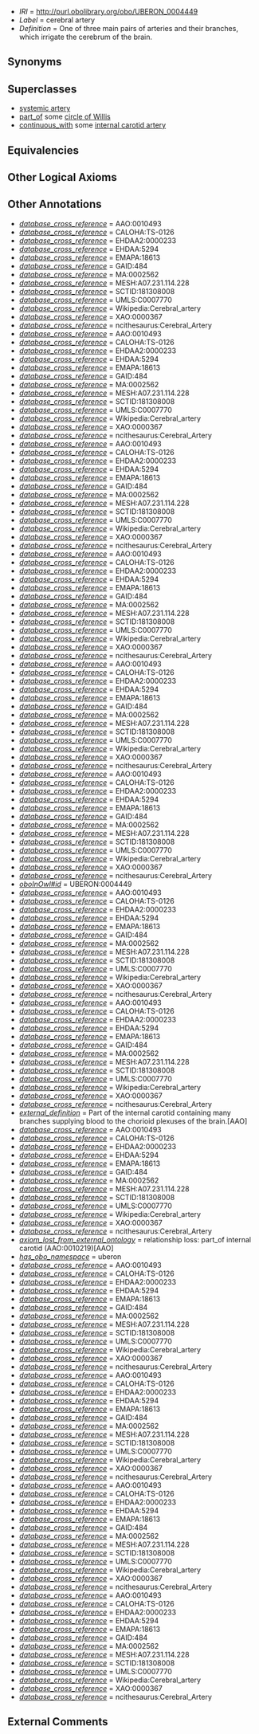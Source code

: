  * *IRI* = http://purl.obolibrary.org/obo/UBERON_0004449
 * *Label* = cerebral artery
 * *Definition* = One of three main pairs of arteries and their branches, which irrigate the cerebrum of the brain.

## Synonyms


## Superclasses

 * [systemic artery](../../UBERON/73/UBERON_0004573.md)
 * [part_of](../../BFO/50/BFO_0000050.md) some [circle of Willis](../../UBERON/09/UBERON_0003709.md)
 * [continuous_with](../../FMA/72/FMA_85972.md) some [internal carotid artery](../../UBERON/32/UBERON_0001532.md)

## Equivalencies


## Other Logical Axioms


## Other Annotations

 * *[database_cross_reference](../../ef/oboInOwl#hasDbXref.md)* = AAO:0010493
 * *[database_cross_reference](../../ef/oboInOwl#hasDbXref.md)* = CALOHA:TS-0126
 * *[database_cross_reference](../../ef/oboInOwl#hasDbXref.md)* = EHDAA2:0000233
 * *[database_cross_reference](../../ef/oboInOwl#hasDbXref.md)* = EHDAA:5294
 * *[database_cross_reference](../../ef/oboInOwl#hasDbXref.md)* = EMAPA:18613
 * *[database_cross_reference](../../ef/oboInOwl#hasDbXref.md)* = GAID:484
 * *[database_cross_reference](../../ef/oboInOwl#hasDbXref.md)* = MA:0002562
 * *[database_cross_reference](../../ef/oboInOwl#hasDbXref.md)* = MESH:A07.231.114.228
 * *[database_cross_reference](../../ef/oboInOwl#hasDbXref.md)* = SCTID:181308008
 * *[database_cross_reference](../../ef/oboInOwl#hasDbXref.md)* = UMLS:C0007770
 * *[database_cross_reference](../../ef/oboInOwl#hasDbXref.md)* = Wikipedia:Cerebral_artery
 * *[database_cross_reference](../../ef/oboInOwl#hasDbXref.md)* = XAO:0000367
 * *[database_cross_reference](../../ef/oboInOwl#hasDbXref.md)* = ncithesaurus:Cerebral_Artery
 * *[database_cross_reference](../../ef/oboInOwl#hasDbXref.md)* = AAO:0010493
 * *[database_cross_reference](../../ef/oboInOwl#hasDbXref.md)* = CALOHA:TS-0126
 * *[database_cross_reference](../../ef/oboInOwl#hasDbXref.md)* = EHDAA2:0000233
 * *[database_cross_reference](../../ef/oboInOwl#hasDbXref.md)* = EHDAA:5294
 * *[database_cross_reference](../../ef/oboInOwl#hasDbXref.md)* = EMAPA:18613
 * *[database_cross_reference](../../ef/oboInOwl#hasDbXref.md)* = GAID:484
 * *[database_cross_reference](../../ef/oboInOwl#hasDbXref.md)* = MA:0002562
 * *[database_cross_reference](../../ef/oboInOwl#hasDbXref.md)* = MESH:A07.231.114.228
 * *[database_cross_reference](../../ef/oboInOwl#hasDbXref.md)* = SCTID:181308008
 * *[database_cross_reference](../../ef/oboInOwl#hasDbXref.md)* = UMLS:C0007770
 * *[database_cross_reference](../../ef/oboInOwl#hasDbXref.md)* = Wikipedia:Cerebral_artery
 * *[database_cross_reference](../../ef/oboInOwl#hasDbXref.md)* = XAO:0000367
 * *[database_cross_reference](../../ef/oboInOwl#hasDbXref.md)* = ncithesaurus:Cerebral_Artery
 * *[database_cross_reference](../../ef/oboInOwl#hasDbXref.md)* = AAO:0010493
 * *[database_cross_reference](../../ef/oboInOwl#hasDbXref.md)* = CALOHA:TS-0126
 * *[database_cross_reference](../../ef/oboInOwl#hasDbXref.md)* = EHDAA2:0000233
 * *[database_cross_reference](../../ef/oboInOwl#hasDbXref.md)* = EHDAA:5294
 * *[database_cross_reference](../../ef/oboInOwl#hasDbXref.md)* = EMAPA:18613
 * *[database_cross_reference](../../ef/oboInOwl#hasDbXref.md)* = GAID:484
 * *[database_cross_reference](../../ef/oboInOwl#hasDbXref.md)* = MA:0002562
 * *[database_cross_reference](../../ef/oboInOwl#hasDbXref.md)* = MESH:A07.231.114.228
 * *[database_cross_reference](../../ef/oboInOwl#hasDbXref.md)* = SCTID:181308008
 * *[database_cross_reference](../../ef/oboInOwl#hasDbXref.md)* = UMLS:C0007770
 * *[database_cross_reference](../../ef/oboInOwl#hasDbXref.md)* = Wikipedia:Cerebral_artery
 * *[database_cross_reference](../../ef/oboInOwl#hasDbXref.md)* = XAO:0000367
 * *[database_cross_reference](../../ef/oboInOwl#hasDbXref.md)* = ncithesaurus:Cerebral_Artery
 * *[database_cross_reference](../../ef/oboInOwl#hasDbXref.md)* = AAO:0010493
 * *[database_cross_reference](../../ef/oboInOwl#hasDbXref.md)* = CALOHA:TS-0126
 * *[database_cross_reference](../../ef/oboInOwl#hasDbXref.md)* = EHDAA2:0000233
 * *[database_cross_reference](../../ef/oboInOwl#hasDbXref.md)* = EHDAA:5294
 * *[database_cross_reference](../../ef/oboInOwl#hasDbXref.md)* = EMAPA:18613
 * *[database_cross_reference](../../ef/oboInOwl#hasDbXref.md)* = GAID:484
 * *[database_cross_reference](../../ef/oboInOwl#hasDbXref.md)* = MA:0002562
 * *[database_cross_reference](../../ef/oboInOwl#hasDbXref.md)* = MESH:A07.231.114.228
 * *[database_cross_reference](../../ef/oboInOwl#hasDbXref.md)* = SCTID:181308008
 * *[database_cross_reference](../../ef/oboInOwl#hasDbXref.md)* = UMLS:C0007770
 * *[database_cross_reference](../../ef/oboInOwl#hasDbXref.md)* = Wikipedia:Cerebral_artery
 * *[database_cross_reference](../../ef/oboInOwl#hasDbXref.md)* = XAO:0000367
 * *[database_cross_reference](../../ef/oboInOwl#hasDbXref.md)* = ncithesaurus:Cerebral_Artery
 * *[database_cross_reference](../../ef/oboInOwl#hasDbXref.md)* = AAO:0010493
 * *[database_cross_reference](../../ef/oboInOwl#hasDbXref.md)* = CALOHA:TS-0126
 * *[database_cross_reference](../../ef/oboInOwl#hasDbXref.md)* = EHDAA2:0000233
 * *[database_cross_reference](../../ef/oboInOwl#hasDbXref.md)* = EHDAA:5294
 * *[database_cross_reference](../../ef/oboInOwl#hasDbXref.md)* = EMAPA:18613
 * *[database_cross_reference](../../ef/oboInOwl#hasDbXref.md)* = GAID:484
 * *[database_cross_reference](../../ef/oboInOwl#hasDbXref.md)* = MA:0002562
 * *[database_cross_reference](../../ef/oboInOwl#hasDbXref.md)* = MESH:A07.231.114.228
 * *[database_cross_reference](../../ef/oboInOwl#hasDbXref.md)* = SCTID:181308008
 * *[database_cross_reference](../../ef/oboInOwl#hasDbXref.md)* = UMLS:C0007770
 * *[database_cross_reference](../../ef/oboInOwl#hasDbXref.md)* = Wikipedia:Cerebral_artery
 * *[database_cross_reference](../../ef/oboInOwl#hasDbXref.md)* = XAO:0000367
 * *[database_cross_reference](../../ef/oboInOwl#hasDbXref.md)* = ncithesaurus:Cerebral_Artery
 * *[database_cross_reference](../../ef/oboInOwl#hasDbXref.md)* = AAO:0010493
 * *[database_cross_reference](../../ef/oboInOwl#hasDbXref.md)* = CALOHA:TS-0126
 * *[database_cross_reference](../../ef/oboInOwl#hasDbXref.md)* = EHDAA2:0000233
 * *[database_cross_reference](../../ef/oboInOwl#hasDbXref.md)* = EHDAA:5294
 * *[database_cross_reference](../../ef/oboInOwl#hasDbXref.md)* = EMAPA:18613
 * *[database_cross_reference](../../ef/oboInOwl#hasDbXref.md)* = GAID:484
 * *[database_cross_reference](../../ef/oboInOwl#hasDbXref.md)* = MA:0002562
 * *[database_cross_reference](../../ef/oboInOwl#hasDbXref.md)* = MESH:A07.231.114.228
 * *[database_cross_reference](../../ef/oboInOwl#hasDbXref.md)* = SCTID:181308008
 * *[database_cross_reference](../../ef/oboInOwl#hasDbXref.md)* = UMLS:C0007770
 * *[database_cross_reference](../../ef/oboInOwl#hasDbXref.md)* = Wikipedia:Cerebral_artery
 * *[database_cross_reference](../../ef/oboInOwl#hasDbXref.md)* = XAO:0000367
 * *[database_cross_reference](../../ef/oboInOwl#hasDbXref.md)* = ncithesaurus:Cerebral_Artery
 * *[oboInOwl#id](../../id/oboInOwl#id.md)* = UBERON:0004449
 * *[database_cross_reference](../../ef/oboInOwl#hasDbXref.md)* = AAO:0010493
 * *[database_cross_reference](../../ef/oboInOwl#hasDbXref.md)* = CALOHA:TS-0126
 * *[database_cross_reference](../../ef/oboInOwl#hasDbXref.md)* = EHDAA2:0000233
 * *[database_cross_reference](../../ef/oboInOwl#hasDbXref.md)* = EHDAA:5294
 * *[database_cross_reference](../../ef/oboInOwl#hasDbXref.md)* = EMAPA:18613
 * *[database_cross_reference](../../ef/oboInOwl#hasDbXref.md)* = GAID:484
 * *[database_cross_reference](../../ef/oboInOwl#hasDbXref.md)* = MA:0002562
 * *[database_cross_reference](../../ef/oboInOwl#hasDbXref.md)* = MESH:A07.231.114.228
 * *[database_cross_reference](../../ef/oboInOwl#hasDbXref.md)* = SCTID:181308008
 * *[database_cross_reference](../../ef/oboInOwl#hasDbXref.md)* = UMLS:C0007770
 * *[database_cross_reference](../../ef/oboInOwl#hasDbXref.md)* = Wikipedia:Cerebral_artery
 * *[database_cross_reference](../../ef/oboInOwl#hasDbXref.md)* = XAO:0000367
 * *[database_cross_reference](../../ef/oboInOwl#hasDbXref.md)* = ncithesaurus:Cerebral_Artery
 * *[database_cross_reference](../../ef/oboInOwl#hasDbXref.md)* = AAO:0010493
 * *[database_cross_reference](../../ef/oboInOwl#hasDbXref.md)* = CALOHA:TS-0126
 * *[database_cross_reference](../../ef/oboInOwl#hasDbXref.md)* = EHDAA2:0000233
 * *[database_cross_reference](../../ef/oboInOwl#hasDbXref.md)* = EHDAA:5294
 * *[database_cross_reference](../../ef/oboInOwl#hasDbXref.md)* = EMAPA:18613
 * *[database_cross_reference](../../ef/oboInOwl#hasDbXref.md)* = GAID:484
 * *[database_cross_reference](../../ef/oboInOwl#hasDbXref.md)* = MA:0002562
 * *[database_cross_reference](../../ef/oboInOwl#hasDbXref.md)* = MESH:A07.231.114.228
 * *[database_cross_reference](../../ef/oboInOwl#hasDbXref.md)* = SCTID:181308008
 * *[database_cross_reference](../../ef/oboInOwl#hasDbXref.md)* = UMLS:C0007770
 * *[database_cross_reference](../../ef/oboInOwl#hasDbXref.md)* = Wikipedia:Cerebral_artery
 * *[database_cross_reference](../../ef/oboInOwl#hasDbXref.md)* = XAO:0000367
 * *[database_cross_reference](../../ef/oboInOwl#hasDbXref.md)* = ncithesaurus:Cerebral_Artery
 * *[external_definition](../../UBPROP/01/UBPROP_0000001.md)* = Part of the internal carotid containing many branches supplying blood to the chorioid plexuses of the brain.[AAO]
 * *[database_cross_reference](../../ef/oboInOwl#hasDbXref.md)* = AAO:0010493
 * *[database_cross_reference](../../ef/oboInOwl#hasDbXref.md)* = CALOHA:TS-0126
 * *[database_cross_reference](../../ef/oboInOwl#hasDbXref.md)* = EHDAA2:0000233
 * *[database_cross_reference](../../ef/oboInOwl#hasDbXref.md)* = EHDAA:5294
 * *[database_cross_reference](../../ef/oboInOwl#hasDbXref.md)* = EMAPA:18613
 * *[database_cross_reference](../../ef/oboInOwl#hasDbXref.md)* = GAID:484
 * *[database_cross_reference](../../ef/oboInOwl#hasDbXref.md)* = MA:0002562
 * *[database_cross_reference](../../ef/oboInOwl#hasDbXref.md)* = MESH:A07.231.114.228
 * *[database_cross_reference](../../ef/oboInOwl#hasDbXref.md)* = SCTID:181308008
 * *[database_cross_reference](../../ef/oboInOwl#hasDbXref.md)* = UMLS:C0007770
 * *[database_cross_reference](../../ef/oboInOwl#hasDbXref.md)* = Wikipedia:Cerebral_artery
 * *[database_cross_reference](../../ef/oboInOwl#hasDbXref.md)* = XAO:0000367
 * *[database_cross_reference](../../ef/oboInOwl#hasDbXref.md)* = ncithesaurus:Cerebral_Artery
 * *[axiom_lost_from_external_ontology](../../UBPROP/02/UBPROP_0000002.md)* = relationship loss: part_of internal carotid (AAO:0010219)[AAO]
 * *[has_obo_namespace](../../ce/oboInOwl#hasOBONamespace.md)* = uberon
 * *[database_cross_reference](../../ef/oboInOwl#hasDbXref.md)* = AAO:0010493
 * *[database_cross_reference](../../ef/oboInOwl#hasDbXref.md)* = CALOHA:TS-0126
 * *[database_cross_reference](../../ef/oboInOwl#hasDbXref.md)* = EHDAA2:0000233
 * *[database_cross_reference](../../ef/oboInOwl#hasDbXref.md)* = EHDAA:5294
 * *[database_cross_reference](../../ef/oboInOwl#hasDbXref.md)* = EMAPA:18613
 * *[database_cross_reference](../../ef/oboInOwl#hasDbXref.md)* = GAID:484
 * *[database_cross_reference](../../ef/oboInOwl#hasDbXref.md)* = MA:0002562
 * *[database_cross_reference](../../ef/oboInOwl#hasDbXref.md)* = MESH:A07.231.114.228
 * *[database_cross_reference](../../ef/oboInOwl#hasDbXref.md)* = SCTID:181308008
 * *[database_cross_reference](../../ef/oboInOwl#hasDbXref.md)* = UMLS:C0007770
 * *[database_cross_reference](../../ef/oboInOwl#hasDbXref.md)* = Wikipedia:Cerebral_artery
 * *[database_cross_reference](../../ef/oboInOwl#hasDbXref.md)* = XAO:0000367
 * *[database_cross_reference](../../ef/oboInOwl#hasDbXref.md)* = ncithesaurus:Cerebral_Artery
 * *[database_cross_reference](../../ef/oboInOwl#hasDbXref.md)* = AAO:0010493
 * *[database_cross_reference](../../ef/oboInOwl#hasDbXref.md)* = CALOHA:TS-0126
 * *[database_cross_reference](../../ef/oboInOwl#hasDbXref.md)* = EHDAA2:0000233
 * *[database_cross_reference](../../ef/oboInOwl#hasDbXref.md)* = EHDAA:5294
 * *[database_cross_reference](../../ef/oboInOwl#hasDbXref.md)* = EMAPA:18613
 * *[database_cross_reference](../../ef/oboInOwl#hasDbXref.md)* = GAID:484
 * *[database_cross_reference](../../ef/oboInOwl#hasDbXref.md)* = MA:0002562
 * *[database_cross_reference](../../ef/oboInOwl#hasDbXref.md)* = MESH:A07.231.114.228
 * *[database_cross_reference](../../ef/oboInOwl#hasDbXref.md)* = SCTID:181308008
 * *[database_cross_reference](../../ef/oboInOwl#hasDbXref.md)* = UMLS:C0007770
 * *[database_cross_reference](../../ef/oboInOwl#hasDbXref.md)* = Wikipedia:Cerebral_artery
 * *[database_cross_reference](../../ef/oboInOwl#hasDbXref.md)* = XAO:0000367
 * *[database_cross_reference](../../ef/oboInOwl#hasDbXref.md)* = ncithesaurus:Cerebral_Artery
 * *[database_cross_reference](../../ef/oboInOwl#hasDbXref.md)* = AAO:0010493
 * *[database_cross_reference](../../ef/oboInOwl#hasDbXref.md)* = CALOHA:TS-0126
 * *[database_cross_reference](../../ef/oboInOwl#hasDbXref.md)* = EHDAA2:0000233
 * *[database_cross_reference](../../ef/oboInOwl#hasDbXref.md)* = EHDAA:5294
 * *[database_cross_reference](../../ef/oboInOwl#hasDbXref.md)* = EMAPA:18613
 * *[database_cross_reference](../../ef/oboInOwl#hasDbXref.md)* = GAID:484
 * *[database_cross_reference](../../ef/oboInOwl#hasDbXref.md)* = MA:0002562
 * *[database_cross_reference](../../ef/oboInOwl#hasDbXref.md)* = MESH:A07.231.114.228
 * *[database_cross_reference](../../ef/oboInOwl#hasDbXref.md)* = SCTID:181308008
 * *[database_cross_reference](../../ef/oboInOwl#hasDbXref.md)* = UMLS:C0007770
 * *[database_cross_reference](../../ef/oboInOwl#hasDbXref.md)* = Wikipedia:Cerebral_artery
 * *[database_cross_reference](../../ef/oboInOwl#hasDbXref.md)* = XAO:0000367
 * *[database_cross_reference](../../ef/oboInOwl#hasDbXref.md)* = ncithesaurus:Cerebral_Artery
 * *[database_cross_reference](../../ef/oboInOwl#hasDbXref.md)* = AAO:0010493
 * *[database_cross_reference](../../ef/oboInOwl#hasDbXref.md)* = CALOHA:TS-0126
 * *[database_cross_reference](../../ef/oboInOwl#hasDbXref.md)* = EHDAA2:0000233
 * *[database_cross_reference](../../ef/oboInOwl#hasDbXref.md)* = EHDAA:5294
 * *[database_cross_reference](../../ef/oboInOwl#hasDbXref.md)* = EMAPA:18613
 * *[database_cross_reference](../../ef/oboInOwl#hasDbXref.md)* = GAID:484
 * *[database_cross_reference](../../ef/oboInOwl#hasDbXref.md)* = MA:0002562
 * *[database_cross_reference](../../ef/oboInOwl#hasDbXref.md)* = MESH:A07.231.114.228
 * *[database_cross_reference](../../ef/oboInOwl#hasDbXref.md)* = SCTID:181308008
 * *[database_cross_reference](../../ef/oboInOwl#hasDbXref.md)* = UMLS:C0007770
 * *[database_cross_reference](../../ef/oboInOwl#hasDbXref.md)* = Wikipedia:Cerebral_artery
 * *[database_cross_reference](../../ef/oboInOwl#hasDbXref.md)* = XAO:0000367
 * *[database_cross_reference](../../ef/oboInOwl#hasDbXref.md)* = ncithesaurus:Cerebral_Artery

## External Comments

